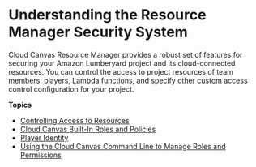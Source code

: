 # Understanding the Resource Manager Security System<a name="cloud-canvas-rm-security"></a>

Cloud Canvas Resource Manager provides a robust set of features for securing your Amazon Lumberyard project and its cloud\-connected resources\. You can control the access to project resources of team members, players, Lambda functions, and specify other custom access control configuration for your project\.

**Topics**
+ [Controlling Access to Resources](cloud-canvas-setting-access-permissions.md)
+ [Cloud Canvas Built\-In Roles and Policies](cloud-canvas-built-in-roles-and-policies.md)
+ [Player Identity](cloud-canvas-rm-security-player-identity.md)
+ [Using the Cloud Canvas Command Line to Manage Roles and Permissions](cloud-canvas-rm-security-lmbr-aws.md)